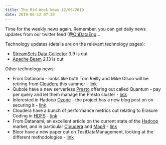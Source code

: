 ```yaml
---
title: The Mid Week News 12/06/2019
date: 2019-06-12 07:30
---
```

Time for the weekly news again.  Remember, you can get daily news updates from our twitter feed ([@OnDataEng]([link](https://twitter.com/OnDataEng))...
<!--more-->

Technology updates (details are on the relevant technology pages):

* [StreamSets Data Collector](/technologies/streamsets-data-collector/) 3.9 is out
* [Apache Beam](/technologies/apache-beam/) 2.13 is out

Other technology news:

* From Datanami - looks like both Tom Reilly and Mike Olson will be retiring from [Cloudera](/tech-vendors/cloudera/) this summer - [link](https://www.datanami.com/2019/06/06/cloudera-ceo-reilly-to-retire-after-poor-1q-results/)
* Qubole have a new serverless [Presto](/technologies/presto/) offering out called Quantum - pay per query and let them manage the Presto cluster - [link](https://www.qubole.com/blog/technical-overview-quantum-serverless-engine/)
* Interested in Hadoop [Ozone](/technologies/apache-hadoop/ozone/) - the project has a new blog post on on securing it - [link](https://blogs.apache.org/ozonesecurity/entry/security-in-apache-hadoop-ozone)
* Cloudera have a bunch of performance metrics out relating to Erasure Coding in [HDFS](/technologies/apache-hadoop/hdfs/) - [link](https://blog.cloudera.com/blog/2019/06/hdfs-erasure-coding-in-production/)
* From Datanami, an excellent article on the current state of the [Hadoop](/technologies/apache-hadoop) market, and in particular [Cloudera](/tech-vendors/cloudera/) and [MapR](/tech-vendors/mapr/) - [link](https://www.datanami.com/2019/06/10/hadoop-struggles-and-bi-deals-whats-going-on/)
* Bloor have a new paper out on TestDataManagement, looking at the different methodologies - [link](https://www.bloorresearch.com/research/test-data-management-2/)
